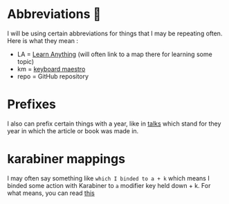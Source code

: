# Abbreviations 🔖
I will be using certain abbreviations for things that I may be repeating often. Here is what they mean : 
- LA = [Learn Anything](https://learn-anything.xyz) (will often link to a map there for learning some topic)
- km = [keyboard maestro](../macOS/apps/km/km.md)
- repo = GitHub repository

# Prefixes
I also can prefix certain things with a year, like in [talks](../talks/Talks.md) which stand for they year in which the article or book was made in.

# karabiner mappings
I may often say something like `which I binded to a + k` which means I binded some action with Karabiner to `a` modifier key held down + k. For what means, you can read [this](../macOS/apps/karabiner/Karabiner.md)
